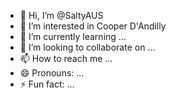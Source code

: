 - 👋 Hi, I’m @SaltyAUS
- 👀 I’m interested in Cooper D'Andilly
- 🌱 I’m currently learning ...
- 💞️ I’m looking to collaborate on ...
- 📫 How to reach me ...
- 😄 Pronouns: ...
- ⚡ Fun fact: ...

<!---
SaltyAUS/SaltyAUS is a ✨ special ✨ repository because its `README.md` (this file) appears on your GitHub profile.
You can click the Preview link to take a look at your changes.
--->
